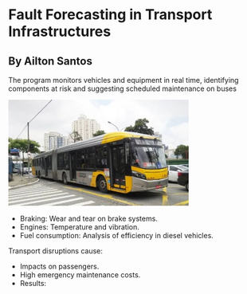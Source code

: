 # Fault Forecasting in Transport Infrastructures
## By Ailton Santos
The program monitors vehicles and equipment in real time, identifying components at risk and suggesting scheduled maintenance on buses

<img src="https://github.com/ailton-santos/Neural_Inline/blob/main/Bus_SPTRANS.jpg" alt="Onibus São Paulo">

- Braking: Wear and tear on brake systems.
- Engines: Temperature and vibration.
- Fuel consumption: Analysis of efficiency in diesel vehicles.

Transport disruptions cause:
- Impacts on passengers.
- High emergency maintenance costs.
- Results:
  
